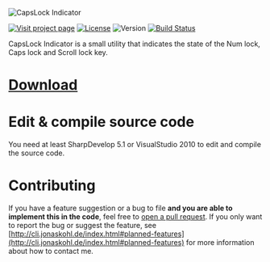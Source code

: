 ![CapsLock Indicator](http://cli.jonaskohl.de/capslock-indicator-logo.png)

[![Visit project page](http://static.jonaskohl.de/q50c4wp6/cli-project-page_vlecvcbtz80tqvtt.svg)](http://cli.jonaskohl.de/index.html)
[![License](https://img.shields.io/badge/License-Apache%202.0-red.svg)](https://opensource.org/licenses/Apache-2.0)
![Version](https://img.shields.io/badge/version-3.2.0.0-green.svg)
[![Build Status](https://travis-ci.org/jonaskohl/CapsLockIndicator.svg?branch=master)](https://travis-ci.org/jonaskohl/CapsLockIndicator)

CapsLock Indicator is a small utility that indicates the state of the Num lock, Caps lock and Scroll lock key.

# [Download](http://cli.jonaskohl.de/index.html#download)

# Edit & compile source code
You need at least SharpDevelop 5.1 or VisualStudio 2010 to edit and compile the source code.

# Contributing
If you have a feature suggestion or a bug to file **and you are able to implement this in the code**, feel free to [open a pull request](https://github.com/jonaskohl/CapsLockIndicator/pulls). If you only want to report the bug or suggest the feature, see [http://cli.jonaskohl.de/index.html#planned-features](http://cli.jonaskohl.de/index.html#planned-features) for more information about how to contact me.
